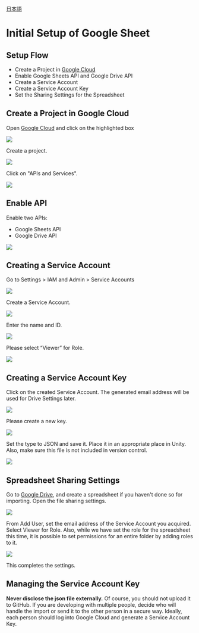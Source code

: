 
[日本語](InitialSetupOfGoogleSheet_jp.md)

# Initial Setup of Google Sheet

## Setup Flow

- Create a Project in [Google Cloud](https://console.cloud.google.com/)
- Enable Google Sheets API and Google Drive API
- Create a Service Account
- Create a Service Account Key
- Set the Sharing Settings for the Spreadsheet

## Create a Project in Google Cloud

Open [Google Cloud](https://console.cloud.google.com/) and click on the highlighted box

![](assets/googleSheet/top.png)

Create a project.

![](assets/googleSheet/create_project.png)

Click on "APIs and Services".

![](assets/googleSheet/api_click.png)

## Enable API

Enable two APIs:

- Google Sheets API
- Google Drive API

![](assets/googleSheet/enable_api.png)

## Creating a Service Account

Go to Settings > IAM and Admin > Service Accounts

![](assets/googleSheet/service_account.png)

Create a Service Account.

![](assets/googleSheet/service_account_create.png)

Enter the name and ID.

![](assets/googleSheet/service_account_create2.png)

Please select “Viewer” for Role.

![](assets/googleSheet/service_account_create3.png)

## Creating a Service Account Key

Click on the created Service Account. The generated email address will be used for Drive Settings later.

![](assets/googleSheet/service_account_key.png)

Please create a new key.

![](assets/googleSheet/service_account_key2.png)

Set the type to JSON and save it. Place it in an appropriate place in Unity.
Also, make sure this file is not included in version control.

![](assets/googleSheet/service_account_key3.png)

## Spreadsheet Sharing Settings

Go to [Google Drive](https://drive.google.com/drive/home), and create a spreadsheet if you haven't done so for importing. Open the file sharing settings.

![](assets/googleSheet/drive_share.png)

From Add User, set the email address of the Service Account you acquired. Select Viewer for Role. Also, while we have set the role for the spreadsheet this time, it is possible to set permissions for an entire folder by adding roles to it.

![](assets/googleSheet/drive_share2.png)

This completes the settings.

## Managing the Service Account Key

**Never disclose the json file externally.** Of course, you should not upload it to GitHub.
If you are developing with multiple people, decide who will handle the import or send it to the other person in a secure way.
Ideally, each person should log into Google Cloud and generate a Service Account Key.